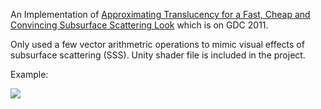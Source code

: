 An Implementation of [Approximating Translucency for a Fast, Cheap and Convincing Subsurface Scattering Look](https://colinbarrebrisebois.com/2011/03/07/gdc-2011-approximating-translucency-for-a-fast-cheap-and-convincing-subsurface-scattering-look/) which is on GDC 2011.

Only used a few vector arithmetric operations to mimic visual effects of subsurface scattering (SSS). Unity shader file is included in the project.

Example:

<img src="http://wjwtest.oss-cn-qingdao.aliyuncs.com/cg_exercise/04/1.png">
